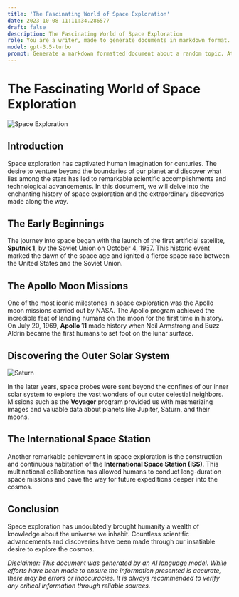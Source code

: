 ```yaml
---
title: 'The Fascinating World of Space Exploration'
date: 2023-10-08 11:11:34.286577
draft: false
description: The Fascinating World of Space Exploration
role: You are a writer, made to generate documents in markdown format. It is very important that all of the documents you generate are in valid markdown format.
model: gpt-3.5-turbo
prompt: Generate a markdown formatted document about a random topic. At the bottom, include a disclaimer explaining that the document was generated by you. The first line of the document should be the title. Make sure that the entire document is in proper markdown format, using a mix of various tags to make the document visually appealing.
---
```


# The Fascinating World of Space Exploration

![Space Exploration](https://example.com/space-exploration.jpg)

## Introduction

Space exploration has captivated human imagination for centuries. The desire to venture beyond the boundaries of our planet and discover what lies among the stars has led to remarkable scientific accomplishments and technological advancements. In this document, we will delve into the enchanting history of space exploration and the extraordinary discoveries made along the way.

## The Early Beginnings

The journey into space began with the launch of the first artificial satellite, **Sputnik 1**, by the Soviet Union on October 4, 1957. This historic event marked the dawn of the space age and ignited a fierce space race between the United States and the Soviet Union.

## The Apollo Moon Missions

One of the most iconic milestones in space exploration was the Apollo moon missions carried out by NASA. The Apollo program achieved the incredible feat of landing humans on the moon for the first time in history. On July 20, 1969, **Apollo 11** made history when Neil Armstrong and Buzz Aldrin became the first humans to set foot on the lunar surface.

## Discovering the Outer Solar System

![Saturn](https://example.com/saturn.jpg)

In the later years, space probes were sent beyond the confines of our inner solar system to explore the vast wonders of our outer celestial neighbors. Missions such as the **Voyager** program provided us with mesmerizing images and valuable data about planets like Jupiter, Saturn, and their moons.

## The International Space Station

Another remarkable achievement in space exploration is the construction and continuous habitation of the **International Space Station (ISS)**. This multinational collaboration has allowed humans to conduct long-duration space missions and pave the way for future expeditions deeper into the cosmos.

## Conclusion

Space exploration has undoubtedly brought humanity a wealth of knowledge about the universe we inhabit. Countless scientific advancements and discoveries have been made through our insatiable desire to explore the cosmos.

_Disclaimer: This document was generated by an AI language model. While efforts have been made to ensure the information presented is accurate, there may be errors or inaccuracies. It is always recommended to verify any critical information through reliable sources._